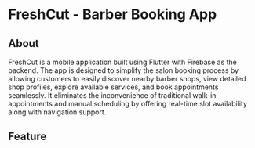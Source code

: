 #                                                              FreshCut - Barber Booking App

## About
FreshCut is a mobile application built using Flutter with Firebase as the backend. The app is designed to simplify the salon booking process by allowing customers to easily discover nearby barber shops, view detailed shop profiles, explore available services, and book appointments seamlessly. It eliminates the inconvenience of traditional walk-in appointments and manual scheduling by offering real-time slot availability along with navigation support.

## Feature
